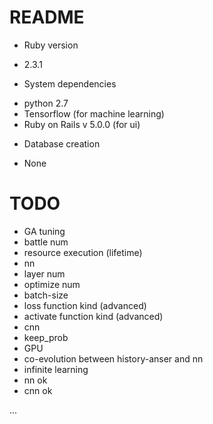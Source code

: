 # README
* Ruby version
 - 2.3.1

* System dependencies
 - python 2.7
 - Tensorflow (for machine learning)
 - Ruby on Rails v 5.0.0 (for ui)

* Database creation
 - None

# TODO
- GA tuning
 - battle num
 - resource execution (lifetime)
 - nn
  - layer num
  - optimize num
  - batch-size
  - loss function kind (advanced)
  - activate function kind (advanced)
 - cnn
  - keep_prob
- GPU
- co-evolution between history-anser and nn
- infinite learning
 - nn ok
 - cnn ok


 ...
